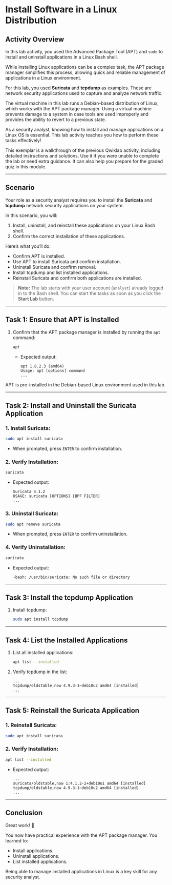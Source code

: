 
# Install Software in a Linux Distribution

## Activity Overview
In this lab activity, you used the Advanced Package Tool (APT) and `sudo` to install and uninstall applications in a Linux Bash shell.

While installing Linux applications can be a complex task, the APT package manager simplifies this process, allowing quick and reliable management of applications in a Linux environment.

For this lab, you used **Suricata** and **tcpdump** as examples. These are network security applications used to capture and analyze network traffic.

The virtual machine in this lab runs a Debian-based distribution of Linux, which works with the APT package manager. Using a virtual machine prevents damage to a system in case tools are used improperly and provides the ability to revert to a previous state.

As a security analyst, knowing how to install and manage applications on a Linux OS is essential. This lab activity teaches you how to perform these tasks effectively!

This exemplar is a walkthrough of the previous Qwiklab activity, including detailed instructions and solutions. Use it if you were unable to complete the lab or need extra guidance. It can also help you prepare for the graded quiz in this module.

---

## Scenario
Your role as a security analyst requires you to install the **Suricata** and **tcpdump** network security applications on your system. 

In this scenario, you will:
1. Install, uninstall, and reinstall these applications on your Linux Bash shell.
2. Confirm the correct installation of these applications.

Here’s what you’ll do:
- Confirm APT is installed.
- Use APT to install Suricata and confirm installation.
- Uninstall Suricata and confirm removal.
- Install tcpdump and list installed applications.
- Reinstall Suricata and confirm both applications are installed.

> **Note:** The lab starts with your user account (`analyst`) already logged in to the Bash shell. You can start the tasks as soon as you click the **Start Lab** button.

---

## Task 1: Ensure that APT is Installed
1. Confirm that the APT package manager is installed by running the `apt` command:
   ```bash
   apt
   ```
   - Expected output:
     ```plaintext
     apt 1.8.2.3 (amd64)
     Usage: apt [options] command
     ...
     ```

APT is pre-installed in the Debian-based Linux environment used in this lab.

---

## Task 2: Install and Uninstall the Suricata Application
### 1. Install Suricata:
   ```bash
   sudo apt install suricata
   ```
   - When prompted, press `ENTER` to confirm installation.

### 2. Verify Installation:
   ```bash
   suricata
   ```
   - Expected output:
     ```plaintext
     Suricata 4.1.2
     USAGE: suricata [OPTIONS] [BPF FILTER]
     ...
     ```

### 3. Uninstall Suricata:
   ```bash
   sudo apt remove suricata
   ```
   - When prompted, press `ENTER` to confirm uninstallation.

### 4. Verify Uninstallation:
   ```bash
   suricata
   ```
   - Expected output:
     ```plaintext
     -bash: /usr/bin/suricata: No such file or directory
     ```

---

## Task 3: Install the tcpdump Application
1. Install tcpdump:
   ```bash
   sudo apt install tcpdump
   ```

---

## Task 4: List the Installed Applications
1. List all installed applications:
   ```bash
   apt list --installed
   ```
2. Verify tcpdump in the list:
   ```plaintext
   ...
   tcpdump/oldstable,now 4.9.3-1~deb10u2 amd64 [installed]
   ...
   ```

---

## Task 5: Reinstall the Suricata Application
### 1. Reinstall Suricata:
   ```bash
   sudo apt install suricata
   ```

### 2. Verify Installation:
   ```bash
   apt list --installed
   ```
   - Expected output:
     ```plaintext
     ...
     suricata/oldstable,now 1:4.1.2-2+deb10u1 amd64 [installed]
     tcpdump/oldstable,now 4.9.3-1~deb10u2 amd64 [installed]
     ...
     ```

---

## Conclusion
Great work! 🎉

You now have practical experience with the APT package manager. You learned to:
- Install applications.
- Uninstall applications.
- List installed applications.

Being able to manage installed applications in Linux is a key skill for any security analyst.
